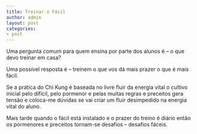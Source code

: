 ```yaml
---
title: Treinar o Fácil
author: admin
layout: post
categories:
- post
---
```

Uma pergunta comum para quem ensina por parte dos alunos é &#8211; o que devo treinar em casa?

Uma possível resposta é &#8211; treinem o que vos dá mais prazer o que é mais fácil.

Se a prática do Chi Kung é baseada no livre fluir da energia vital o cultivo inicial pelo difícil, pelo pormenor e pelas muitas regras e preceitos gera tensão e coloca-me dúvidas se vai criar um fluir desimpedido na energia vital do aluno.

Mais tarde quando o fácil está instalado e o prazer do treino é diário então os pormenores e preceitos tornam-se desafios &#8211; desafios fáceis.

